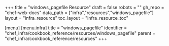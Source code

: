 +++
title = "windows_pagefile Resource"
draft = false
robots = ""
gh_repo = "chef-web-docs"
data_path = ["infra","resources","windows_pagefile"]
layout = "infra_resource"
toc_layout = "infra_resource_toc"

[menu]
  [menu.infra]
    title = "windows_pagefile"
    identifier = "chef_infra/cookbook_reference/resources/windows_pagefile"
    parent = "chef_infra/cookbook_reference/resources"
+++

<!-- The contents of this page are automatically generated from the windows_pagefile.yaml file in the data directory. -->
<!-- To suggest a change, edit the https://github.com/chef/chef/blob/master/lib/chef/resource/windows_pagefile.rb file
      and submit a pull request to the https://github.com/chef/chef repository. -->

